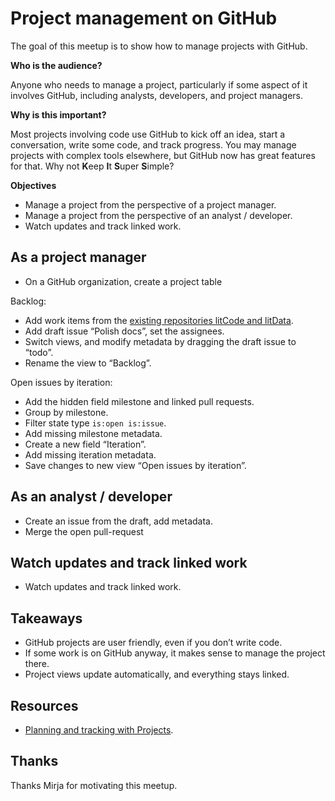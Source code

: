 
# Project management on GitHub

The goal of this meetup is to show how to manage projects with GitHub.

**Who is the audience?**

Anyone who needs to manage a project, particularly if some aspect of it
involves GitHub, including analysts, developers, and project managers.

**Why is this important?**

Most projects involving code use GitHub to kick off an idea, start a
conversation, write some code, and track progress. You may manage
projects with complex tools elsewhere, but GitHub now has great features
for that. Why not **K**eep **I**t **S**uper **S**imple?

**Objectives**

-   Manage a project from the perspective of a project manager.
-   Manage a project from the perspective of an analyst / developer.
-   Watch updates and track linked work.

## As a project manager

-   On a GitHub organization, create a project table

Backlog:

-   Add work items from the [existing repositories litCode and
    litData](https://github.com/orgs/an-org/repositories?q=lit&type=all&language=&sort=).
-   Add draft issue “Polish docs”, set the assignees.
-   Switch views, and modify metadata by dragging the draft issue to
    “todo”.
-   Rename the view to “Backlog”.

Open issues by iteration:

-   Add the hidden field milestone and linked pull requests.
-   Group by milestone.
-   Filter state type `is:open is:issue`.
-   Add missing milestone metadata.
-   Create a new field “Iteration”.
-   Add missing iteration metadata.
-   Save changes to new view “Open issues by iteration”.

## As an analyst / developer

-   Create an issue from the draft, add metadata.
-   Merge the open pull-request

## Watch updates and track linked work

-   Watch updates and track linked work.

## Takeaways

-   GitHub projects are user friendly, even if you don’t write code.
-   If some work is on GitHub anyway, it makes sense to manage the
    project there.
-   Project views update automatically, and everything stays linked.

## Resources

-   [Planning and tracking with
    Projects](https://docs.github.com/en/issues/planning-and-tracking-with-projects).

## Thanks

Thanks Mirja for motivating this meetup.
